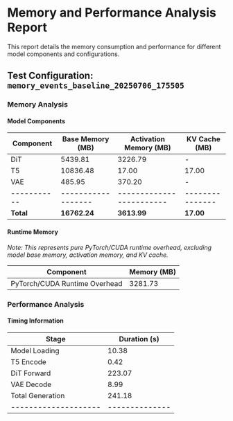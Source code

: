 # Memory and Performance Analysis Report

This report details the memory consumption and performance for different model components and configurations.

## Test Configuration: `memory_events_baseline_20250706_175505`

### Memory Analysis

#### Model Components

| Component | Base Memory (MB) | Activation Memory (MB) | KV Cache (MB) |
|-----------|------------------|------------------------|---------------|
| DiT | 5439.81 | 3226.79 | - |
| T5 | 10836.48 | 17.00 | 17.00 |
| VAE | 485.95 | 370.20 | - |
|-----------|------------------|------------------------|---------------|
| **Total** | **16762.24** | **3613.99** | **17.00** |

#### Runtime Memory

*Note: This represents pure PyTorch/CUDA runtime overhead, excluding model base memory, activation memory, and KV cache.*

| Component | Memory (MB) |
|-----------|-------------|
| PyTorch/CUDA Runtime Overhead | 3281.73 |

### Performance Analysis

#### Timing Information

| Stage              | Duration (s) |
|--------------------|--------------|
| Model Loading      | 10.38       |
| T5 Encode          | 0.42       |
| DiT Forward        | 223.07       |
| VAE Decode         | 8.99       |
| Total Generation   | 241.18       |
|--------------------|--------------|
